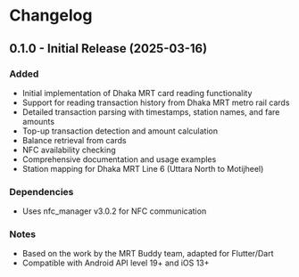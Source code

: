 # Changelog

## 0.1.0 - Initial Release (2025-03-16)

### Added
- Initial implementation of Dhaka MRT card reading functionality
- Support for reading transaction history from Dhaka MRT metro rail cards
- Detailed transaction parsing with timestamps, station names, and fare amounts
- Top-up transaction detection and amount calculation
- Balance retrieval from cards
- NFC availability checking
- Comprehensive documentation and usage examples
- Station mapping for Dhaka MRT Line 6 (Uttara North to Motijheel)

### Dependencies
- Uses nfc_manager v3.0.2 for NFC communication

### Notes
- Based on the work by the MRT Buddy team, adapted for Flutter/Dart
- Compatible with Android API level 19+ and iOS 13+
